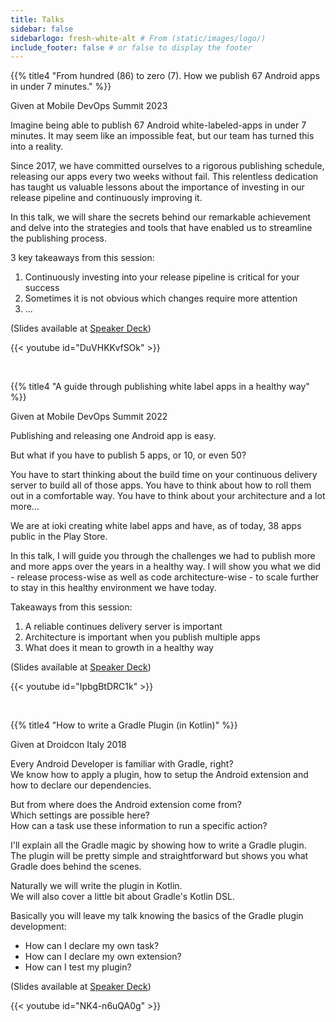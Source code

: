```yaml
---
title: Talks
sidebar: false
sidebarlogo: fresh-white-alt # From (static/images/logo/)
include_footer: false # or false to display the footer
---
```


{{% title4 "From hundred (86) to zero (7). How we publish 67 Android apps in under 7 minutes." %}}

Given at Mobile DevOps Summit 2023

Imagine being able to publish 67 Android white-labeled-apps in under 7 minutes. It may seem like an impossible feat, but our team has turned this into a reality.

Since 2017, we have committed ourselves to a rigorous publishing schedule, releasing our apps every two weeks without fail. This relentless dedication has taught us valuable lessons about the importance of investing in our release pipeline and continuously improving it.

In this talk, we will share the secrets behind our remarkable achievement and delve into the strategies and tools that have enabled us to streamline the publishing process.

3 key takeaways from this session: 
1. Continuously investing into your release pipeline is critical for your success
2. Sometimes it is not obvious which changes require more attention
3. ...

(Slides available at [Speaker Deck](https://speakerdeck.com/stefma/from-hundred-86-to-zero-7-how-we-publish-67-android-apps-in-under-7-minutes))

{{< youtube id="DuVHKKvfSOk" >}}

</br>

{{% title4 "A guide through publishing white label apps in a healthy way" %}}

Given at Mobile DevOps Summit 2022

Publishing and releasing one Android app is easy.

But what if you have to publish 5 apps, or 10, or even 50?

You have to start thinking about the build time on your continuous delivery server to build all of those apps. You have to think about how to roll them out in a comfortable way. You have to think about your architecture and a lot more...

We are at ioki creating white label apps and have, as of today, 38 apps public in the Play Store.

In this talk, I will guide you through the challenges we had to publish more and more apps over the years in a healthy way. I will show you what we did - release process-wise as well as code architecture-wise - to scale further to stay in this healthy environment we have today.

Takeaways from this session:
1. A reliable continues delivery server is important
2. Architecture is important when you publish multiple apps
3. What does it mean to growth in a healthy way

(Slides available at [Speaker Deck](https://speakerdeck.com/stefma/a-guide-through-publishing-white-label-apps-in-a-healthy-way))

{{< youtube id="IpbgBtDRC1k" >}}

</br>

{{% title4 "How to write a Gradle Plugin (in Kotlin)" %}}

Given at Droidcon Italy 2018

Every Android Developer is familiar with Gradle, right?</br>
We know how to apply a plugin, how to setup the Android extension and how to declare our dependencies.

But from where does the Android extension come from?</br>
Which settings are possible here?</br>
How can a task use these information to run a specific action?

I'll explain all the Gradle magic by showing how to write a Gradle plugin.</br>
The plugin will be pretty simple and straightforward but shows you what Gradle does behind the scenes.

Naturally we will write the plugin in Kotlin.</br>
We will also cover a little bit about Gradle's Kotlin DSL.

Basically you will leave my talk knowing the basics of the Gradle plugin development:
* How can I declare my own task?
* How can I declare my own extension?
* How can I test my plugin?

(Slides available at [Speaker Deck](https://speakerdeck.com/stefma/how-to-write-gradle-plugins-in-kotlin))

{{< youtube id="NK4-n6uQA0g" >}}
